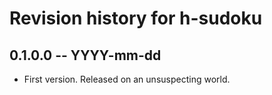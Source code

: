 # Revision history for h-sudoku

## 0.1.0.0 -- YYYY-mm-dd

* First version. Released on an unsuspecting world.

